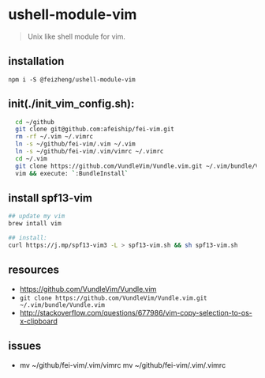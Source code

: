 # ushell-module-vim
> Unix like shell module for vim.

## installation
```shell
npm i -S @feizheng/ushell-module-vim
```

## init(./init_vim_config.sh):
```bash
  cd ~/github
  git clone git@github.com:afeiship/fei-vim.git
  rm -rf ~/.vim ~/.vimrc
  ln -s ~/github/fei-vim/.vim ~/.vim
  ln -s ~/github/fei-vim/.vim/vimrc ~/.vimrc
  cd ~/.vim
  git clone https://github.com/VundleVim/Vundle.vim.git ~/.vim/bundle/Vundle.vim
  vim && execute: `:BundleInstall`
```

## install spf13-vim
```bash
## update my vim
brew intall vim

## install:
curl https://j.mp/spf13-vim3 -L > spf13-vim.sh && sh spf13-vim.sh
```

## resources
- https://github.com/VundleVim/Vundle.vim
- `git clone https://github.com/VundleVim/Vundle.vim.git ~/.vim/bundle/Vundle.vim`
- http://stackoverflow.com/questions/677986/vim-copy-selection-to-os-x-clipboard

## issues
+ mv ~/github/fei-vim/.vim/vimrc mv ~/github/fei-vim/.vim/.vimrc
